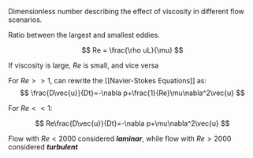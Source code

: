 Dimensionless number describing the effect of viscosity in different flow scenarios.

Ratio between the largest and smallest eddies.

$$
Re = \frac{\rho uL}{\mu}
$$

If viscosity is large, $Re$ is small, and vice versa

For $Re >> 1$, can rewrite the [[Navier-Stokes Equations]] as:
$$
\frac{D\vec{u}}{Dt}=-\nabla p+\frac{1}{Re}\mu\nabla^2\vec{u}
$$

For $Re << 1$:

$$
Re\frac{D\vec{u}}{Dt}=-\nabla p+\mu\nabla^2\vec{u}
$$

Flow with $Re<2000$ considered ***laminar***, while flow with $Re >2000$ considered ***turbulent***
